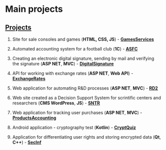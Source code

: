 # Main projects

## [Projects][]
[Projects]: https://smyledev.github.io/projects.html

1. Site for sale consoles and games (**HTML, CSS, JS**) - **[GamesServices](https://gamesservices.github.io/)**

1. Automated accounting system for a football club (**1C**) - **[ASFC](https://github.com/smyledev/1C/tree/main/SolutionsOfTasks/FootballClubSystem)**

1. Creating an electronic digital signature, sending by mail and verifying the signature (**ASP NET**, **MVC**) - **[DigitalSignature](https://github.com/smyledev/CSharp/tree/main/CreateAndSendSignatureByGmail)**

1. API for working with exchange rates (**ASP NET**, **Web API**) - **[ExchangeRates](https://github.com/smyledev/CSharp/tree/main/ExchangeRates)**

1. Web application for automating R&D processes (**ASP NET**, **MVC**) - **[RD2](https://github.com/smyledev/RD2)** 

1. Web site created as a Decision Support System for scrintific centers and researchers (**CMS WordPress**, **JS**) - **[SNTR](https://github.com/smyledev/PHP/tree/main/SNTR)** 

1. Web application for tracking user purchases (**ASP NET**, **MVC**) - **[ProductsAccounting](https://github.com/smyledev/ProductsAccounting)**

1. Android application - cryptography test (**Kotlin**) - **[CryptQuiz](https://github.com/smyledev/CryptQuiz)**

1. Application for differentiating user rights and storing encrypted data (**Qt**, **C++**) - **[SecInf](https://github.com/smyledev/SecInf2)**
